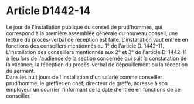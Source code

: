 # Article D1442-14

  
Le jour de l'installation publique du conseil de prud'hommes, qui correspond à la première assemblée générale du nouveau conseil, une lecture du procès-verbal de réception est faite. L'installation vaut entrée en fonctions des conseillers mentionnés au 1° de l'article D. 1442-11.   
L'installation des conseillers mentionnés aux 2° et 3° de l'article D. 1442-11 a lieu lors de l'audience de la section concernée qui suit la constatation de la vacance, la réception du procès-verbal de dépouillement ou la réception du serment.   
Dans les huit jours de l'installation d'un salarié comme conseiller prud'homme, le greffier en chef, directeur de greffe, adresse à son employeur un courrier l'informant de la date d'entrée en fonctions de ce conseiller.